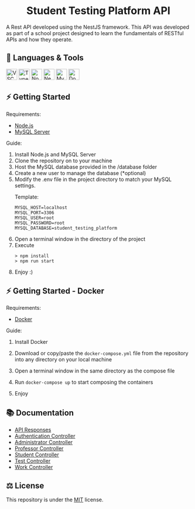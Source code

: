 <h1 align="center">Student Testing Platform API</h1>

<p>A Rest API developed using the NestJS framework. This API was developed as part of a school project designed to learn the fundamentals of RESTful APIs and how they operate.</p>

<h2>🧰 Languages & Tools</h2>
<p>
  <a href="https://code.visualstudio.com/"><img src="https://cdn.jsdelivr.net/gh/devicons/devicon/icons/vscode/vscode-original.svg" width="30px" alt="VSCode"></a>
  <a href="https://www.typescriptlang.org/"><img src="https://cdn.jsdelivr.net/gh/devicons/devicon/icons/typescript/typescript-original.svg" width="30px" alt="TypeScript"></a>
  <a href="https://nodejs.org/en/"><img src="https://cdn.jsdelivr.net/gh/devicons/devicon/icons/nodejs/nodejs-original.svg" width="30px" alt="Node.js"></a>
  <a href="https://nestjs.com/"><img src="https://cdn.jsdelivr.net/gh/devicons/devicon/icons/nestjs/nestjs-plain.svg" width="30px" alt="NestJS"></a>
  <a href="https://www.mysql.com/"><img src="https://cdn.jsdelivr.net/gh/devicons/devicon/icons/mysql/mysql-original.svg" width="30px" alt="MySQL"></a>
  <a href="https://www.docker.com/"><img src="https://cdn.jsdelivr.net/gh/devicons/devicon/icons/docker/docker-plain.svg" width="30px" alt="Docker"></a>
</p>

<h2>⚡ Getting Started</h2>

<p>Requirements:</p>

<ul>
<li><a href="https://nodejs.org/en/">Node.js</a></li>
<li><a href="https://www.mysql.com/">MySQL Server</a></li>
</ul>

<p>Guide:</p>

<ol>
  <li>Install Node.js and MySQL Server</li>
  <li>Clone the repository on to your machine</li>
  <li>Host the MySQL database provided in the /database folder</li>
  <li>Create a new user to manage the database (*optional)</li>
  <li>Modify the .env file in the project directory to match your MySQL settings.
  
  <br>

  Template:
  ```
  MYSQL_HOST=localhost
  MYSQL_PORT=3306
  MYSQL_USER=root
  MYSQL_PASSWORD=root
  MYSQL_DATABASE=student_testing_platform
  ```
  </li>
  <li>Open a terminal window in the directory of the project</li>
  <li>Execute

  ```
  > npm install
  > npm run start
  ```

  </li>
  <li>Enjoy :)</li>
</ol>

<h2>⚡ Getting Started - Docker</h2>

<p>Requirements:</p>

<ul>
<li> <a href="https://www.docker.com/">Docker</a> </li>
</ul>

<p>Guide: </p>

<ol>
<li>Install Docker</li>
<li>

Download or copy/paste the `docker-compose.yml` file from the repository into any directory on your local machine

</li>

<li>Open a terminal window in the same directory as the compose file</li>
<li>

Run `docker-compose up` to start composing the containers

</li>

<li>Enjoy</li>
</ol>

<h2>📚 Documentation</h2>

<ul>
  <li><a href="docs/API_Responses.md">API Responses</a></li>
  <li><a href="docs/Authentication_Controller.md">Authentication Controller</a></li>
  <li><a href="docs/Administrator_Controller.md">Administrator Controller</a></li>
  <li><a href="docs/Professor_Controller.md">Professor Controller</a></li>
  <li><a href="docs/Student_Controller.md">Student Controller</a></li>
  <li><a href="docs/Test_Controller.md">Test Controller</a></li>
  <li><a href="docs/Work_Controller.md">Work Controller</a></li>
</ul>

<h2>⚖ License</h2>
This repository is under the <a href="LICENSE.md">MIT</a> license.
